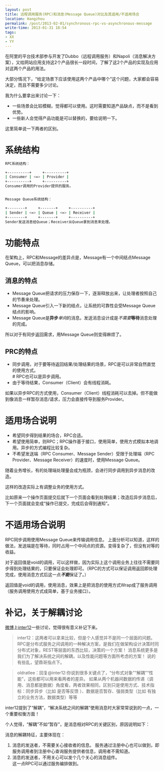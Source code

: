 ```yaml
---
layout: post
title: 远程调用服务(RPC)和消息(Message Queue)对比及其适用/不适用场合
location: Hangzhou
permalink: /post/2013-02-01/synchronous-rpc-vs-asynchronous-message
write-time: 2013-01-31 18:54
tags:
- XX
- YY
---
```


在阿里的平台技术部参与开发了Dubbo（远程调用服务）和Napoli（消息解决方案），又给网站应用支持这2个产品很长一段时间，了解了这2个产品的实现及应用对这两个产品的用法。

大部分情况下，“给定场景下应该使用这两个产品中哪个”这个问题，大家都会容易决定，而且不需要多少讨论。

我为什么要拿出来讨论一下：

- 一些场景会比较模糊，觉得都可以使用。这时需要知道产品缺点，而不是看到优势。
- 一些新人会觉得产品功能是可以替换的，要给说明一下。

这里简单说一下两者的区别。

系统结构
===================


```bash
RPC系统结构：

+----------+     +----------+
| Consumer | <=> | Provider |
+----------+     +----------+
Consumer调用的Provider提供的服务。


Message Queue系统结构：

+--------+     +-------+     +----------+
| Sender | <=> | Queue | <=> | Receiver |
+--------+     +-------+     +----------+
Sender发送消息给Queue；Receiver从Queue拿到消息来处理。
```

功能特点
===================

在架构上，RPC和Message的差异点是，Message有一个中间结点Message Queue，可以把消息存储。

消息的特点
-----------------

- Message Queue把请求的压力保存一下，逐渐释放出来，让处理者按照自己的节奏来处理。
- Message Queue引入一下新的结点，让系统的可靠性会受Message Queue结点的影响。
- Message Queue是**异步***单向*的消息。发送消息设计成是*不需要***等待**消息处理的完成。

所以对于有同步返回需求，用Message Queue则变得麻烦了。

PRC的特点
-----------------

- 同步调用，对于要等待返回结果/处理结果的场景，RPC是可以非常自然直觉的使用方式。  
\# RPC也可以是异步调用。
- 由于等待结果，Consumer（Client）会有线程消耗。

如果以异步RPC的方式使用，Consumer（Client）线程消耗可以去掉。但不能做到像消息一样暂存消息/请求，压力会直接传导到服务Provider。

适用场合说明
===================

- 希望同步得到结果的场合，RPC合适。
- 希望使用简单，则RPC；RPC操作基于接口，使用简单，使用方式模拟本地调用。异步的方式编程比较复杂。
- 不希望发送端（RPC Consumer、Message Sender）受限于处理端（RPC Provider、Message Receiver）的速度时，使用Message Queue。

随着业务增长，有的处理端处理量会成为瓶颈，会进行同步调用到异步消息的改造。

这样的改造实际上有调整业务的使用方式。

比如原来一个操作页面提交后就下一个页面会看到处理结果；改造后异步消息后，下一个页面就会变成“操作已提交，完成后会得到通知”。

不适用场合说明
===================

RPC同步调用使用Message Queue来传输调用信息。
上面分析可以知道，这样的做法，发送端是在等待，同时占用一个中间点的资源。变得复杂了，但没有对等的收益。

对于返回值是void的调用，可以这样做，因为实际上这个调用业务上往往不需要同步得到处理结果的，只要保证会处理即可。（RPC的方式可以保证调用返回即处理完成，使用消息方式后这一点***不能***保证了。）

返回值是void的调用，使用消息，效果上是把消息的使用方式Wrap成了服务调用（服务调用使用方式成简单，基于业务接口）。

补记，关于解耦讨论
===============

[微博](http://weibo.com/1836334682/ziibKB8TY)上[inter12](http://weibo.com/inter12)一些讨论，觉得很有意义补记下来。

> inter12：这两者可以拿来比较，但是个人感觉并不是同一个层面的问题。RPC是分布式服务之间调用的一种解决方案，是我们在做架构设计决策时同分布式对象，REST等层面的东西比较，决策的一个方案！ 消息系统更多是我们为了解决系统之间的解耦，以及性能问题等方面所考虑的方案！ 说的有些乱，望鼎哥指点下。	

> oldratlee：回复@inter12:你说到很多关键点了，“分布式对象”“解耦”“性能”，这些都可以用来看两者的差异。 如果从两个机器间数据的传递（调用、消息都是数据）角度看，两者效果相同，区别只是使用方式、技术指标：同步异步（比如 是否等反馈 ）、数据是否暂存、强弱类型（比如 有独立的业务方法，数据类型）等等

inter12提到了“解耦”，“解决系统之间的解耦”使用消息时大家常常说到的一点，一个重要权衡方面！

个人觉得，“解耦”不如“暂存”，是消息相对RPC的关键区别，原因说明如下：

消息的解耦特征，主要体现在：

1. 消息的发送者，不需要关心接收者的信息。
服务通过注册中心也可以做到，即服务调用者到注册中心查询服务提供者信息，调用者不需知道。
2. 消息的发送者，不用关心可以发个几个关心的消息组件。  
这一点RPC可以通过服务编排做到。
